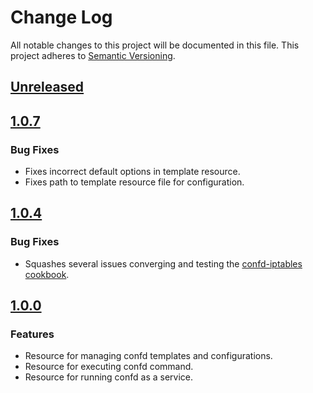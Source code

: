 # Change Log
All notable changes to this project will be documented in this file.
This project adheres to [Semantic Versioning](http://semver.org/).

## [Unreleased]

## [1.0.7]
### Bug Fixes
- Fixes incorrect default options in template resource.
- Fixes path to template resource file for configuration.

## [1.0.4]
### Bug Fixes
- Squashes several issues converging and testing the [confd-iptables cookbook][1].

## [1.0.0]
### Features
- Resource for managing confd templates and configurations.
- Resource for executing confd command.
- Resource for running confd as a service.

[Unreleased]: https://github.com/johnbellone/confd-cookbook/compare/v1.0.7...HEAD
[1.0.7]: https://github.com/johnbellone/confd-cookbook/compare/v1.0.7...HEAD
[1.0.4]: https://github.com/johnbellone/confd-cookbook/compare/v1.0.4...HEAD
[1.0.0]: https://github.com/johnbellone/confd-cookbook/compare/v1.0.0...HEAD
[1]: https://github.com/johnbellone/confd-iptables-cookbook
